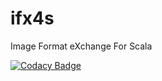 # ifx4s
Image Format eXchange For Scala

[![Codacy Badge](https://api.codacy.com/project/badge/grade/4f3955b6a31c431d94dbdf552a5e497f)](https://www.codacy.com/app/hkupty/ifx4s)
